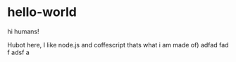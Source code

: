 # hello-world
hi humans!

Hubot here, I like node.js and coffescript thats what i am made of)
adfad
fad
f
adsf
a
